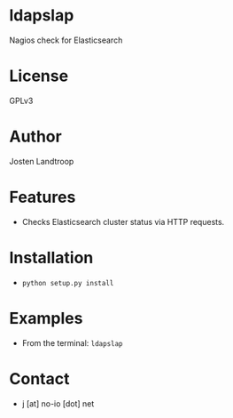 ldapslap
========
Nagios check for Elasticsearch

License
=======
GPLv3

Author
======
Josten Landtroop

Features
========
* Checks Elasticsearch cluster status via HTTP requests.

Installation
============
* `python setup.py install`
	
Examples
=====
* From the terminal: `ldapslap`

Contact
=======
* j [at] no-io [dot] net
